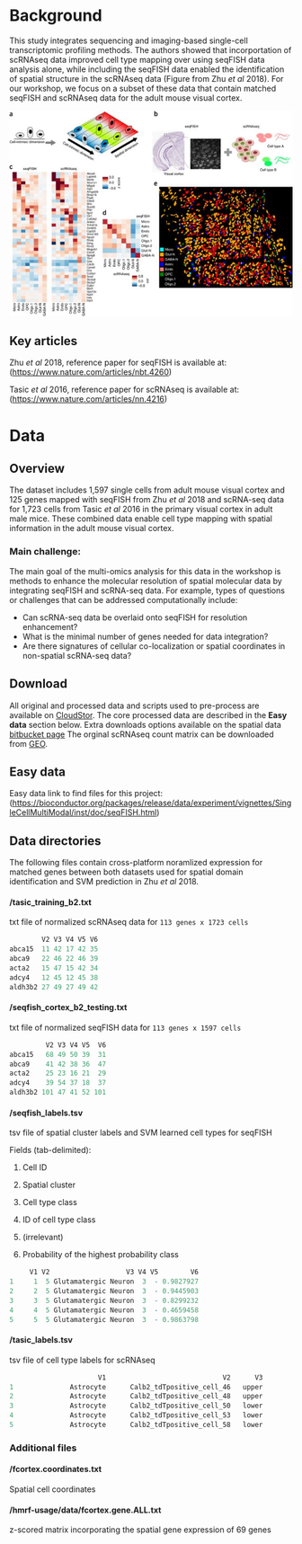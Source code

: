 # Background

This study integrates sequencing and imaging-based single-cell transcriptomic profiling methods.
The authors showed that incorportation of scRNAseq data improved cell type mapping over using seqFISH data analysis alone, 
while including the seqFISH data enabled the identification of spatial structure in the scRNAseq data (Figure from Zhu *et al* 2018). For our workshop, we focus on a subset of these data that contain matched seqFISH and scRNAseq data for the adult mouse visual cortex.

![Overview of the integration of seqFISH and scRNAseq (from Figure 1 of Zhu et al 2018)](Fig1.jpg)

## Key articles 

Zhu *et al* 2018, reference paper for seqFISH is available at: (https://www.nature.com/articles/nbt.4260)

Tasic *et al* 2016, reference paper for scRNAseq is available at: (https://www.nature.com/articles/nn.4216)

# Data

## Overview

The dataset includes 1,597 single cells from adult mouse visual cortex and 125 genes mapped with seqFISH from Zhu *et al* 2018 and scRNA-seq data for 1,723 cells from Tasic *et al* 2016 in the primary visual cortex in adult male mice. These combined data enable cell type mapping with spatial information in the adult mouse visual cortex.  

### Main challenge: 

The main goal of the multi-omics analysis for this data in the workshop is methods to enhance the molecular resolution of spatial molecular data by integrating seqFISH and scRNA-seq data. For example, types of questions or challenges that can be addressed computationally include: 

* Can scRNA-seq data be overlaid onto seqFISH for resolution enhancement?
* What is the minimal number of genes needed for data integration?
* Are there signatures of cellular co-localization or spatial coordinates in non-spatial scRNA-seq data?

## Download 

All original and processed data and scripts used to pre-process are available on [CloudStor](https://cloudstor.aarnet.edu.au/plus/s/ZuBIXuzuvc9JMj3). The core processed data are described in the **Easy data** section below. 
Extra downloads options available on the spatial data [bitbucket page](https://bitbucket.org/qzhu/smfish-hmrf/src/master/)
The orginal scRNAseq count matrix can be downloaded from [GEO](https://www.ncbi.nlm.nih.gov/geo/query/acc.cgi?acc=GSE71585).

## Easy data 

Easy data link to find files for this project: (https://bioconductor.org/packages/release/data/experiment/vignettes/SingleCellMultiModal/inst/doc/seqFISH.html)

## Data directories

The following files contain cross-platform noramlized expression for matched genes between both datasets used for spatial domain identification and SVM prediction in Zhu *et al* 2018.

#### /tasic_training_b2.txt 

txt file of normalized scRNAseq data for `113 genes x 1723 cells`

```r
        V2 V3 V4 V5 V6
abca15  11 42 17 42 35
abca9   22 46 22 46 39
acta2   15 47 15 42 34
adcy4   12 45 12 45 38
aldh3b2 27 49 27 49 42
```

#### /seqfish_cortex_b2_testing.txt 

txt file of normalized seqFISH data for `113 genes x 1597 cells`

```r
         V2 V3 V4 V5  V6
abca15   68 49 50 39  31
abca9    41 42 38 36  47
acta2    25 23 16 21  29
adcy4    39 54 37 18  37
aldh3b2 101 47 41 52 101
```

#### /seqfish_labels.tsv

tsv file of spatial cluster labels and SVM learned cell types for seqFISH

Fields (tab-delimited): 

1. Cell ID

2. Spatial cluster

3. Cell type class

4. ID of cell type class

5. (irrelevant)

6. Probability of the highest probability class

```r
     V1 V2                   V3 V4 V5        V6
1     1  5 Glutamatergic Neuron  3  - 0.9827927
2     2  5 Glutamatergic Neuron  3  - 0.9445903
3     3  5 Glutamatergic Neuron  3  - 0.8299232
4     4  5 Glutamatergic Neuron  3  - 0.4659458
5     5  5 Glutamatergic Neuron  3  - 0.9863798
````

#### /tasic_labels.tsv

tsv file of cell type labels for scRNAseq

```r
                      V1                             V2      V3
1              Astrocyte      Calb2_tdTpositive_cell_46   upper
2              Astrocyte      Calb2_tdTpositive_cell_48   upper
3              Astrocyte      Calb2_tdTpositive_cell_50   lower
4              Astrocyte      Calb2_tdTpositive_cell_53   lower
5              Astrocyte      Calb2_tdTpositive_cell_58   lower
```

### Additional files 

#### /fcortex.coordinates.txt 

Spatial cell coordinates

#### /hmrf-usage/data/fcortex.gene.ALL.txt 

z-scored matrix incorporating the spatial gene expression of 69 genes

